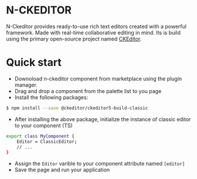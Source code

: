 # N-CKEDITOR

N-Ckeditor provides ready-to-use rich text editors created with a powerful framework. Made with real-time collaborative editing in mind. Its is build using the primary open-source project named [CKEditor](https://ckeditor.com/docs/ckeditor5/latest/index.html). 

# Quick start
- Downoload n-ckeditor component from marketplace using the plugin manager.
- Drag and drop a component from the palette list to you page
- Install the following packages:
```sh
$ npm install --save @ckeditor/ckeditor5-build-classic
```
- After installing the above package, initialize the instance of classic editor to your component (TS)
```sh
export class MyComponent {
    Editor = ClassicEditor;
    // ...
}
```
- Assign the ```Editor``` varible to your component attribute named ```[editor]``` 
- Save the page and run your application
